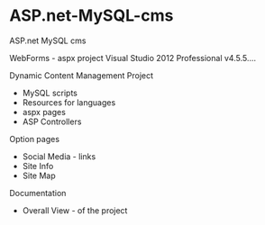 ASP.net-MySQL-cms
=================

ASP.net MySQL cms

WebForms - aspx project
Visual Studio 2012 Professional v4.5.5....


Dynamic Content Management Project 
- MySQL scripts
- Resources for languages
- aspx pages
- ASP Controllers

Option pages 
- Social Media - links
- Site Info
- Site Map

Documentation
- Overall View - of the project




